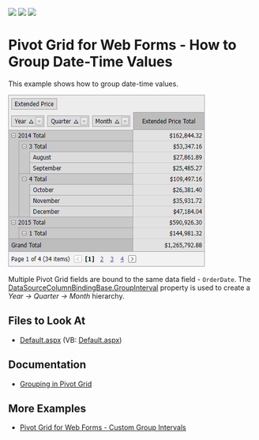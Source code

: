 <!-- default badges list -->
![](https://img.shields.io/endpoint?url=https://codecentral.devexpress.com/api/v1/VersionRange/128577496/21.2.3%2B)
[![](https://img.shields.io/badge/Open_in_DevExpress_Support_Center-FF7200?style=flat-square&logo=DevExpress&logoColor=white)](https://supportcenter.devexpress.com/ticket/details/E1875)
[![](https://img.shields.io/badge/📖_How_to_use_DevExpress_Examples-e9f6fc?style=flat-square)](https://docs.devexpress.com/GeneralInformation/403183)
<!-- default badges end -->
# Pivot Grid for Web Forms - How to Group Date-Time Values

This example shows how to group date-time values.

![Pivot Grid for Web Forms - Group Date-Time Values](images/pivot-grid-web-forms-group-date-time.png)

Multiple Pivot Grid fields are bound to the same data field - `OrderDate`. The [DataSourceColumnBindingBase.GroupInterval](https://docs.devexpress.com/CoreLibraries/DevExpress.PivotGrid.DataBinding.DataSourceColumnBindingBase.GroupInterval) property is used to create a _Year → Quarter → Month_ hierarchy.

## Files to Look At

- [Default.aspx](./CS/ASPxPivotGrid_GroupDateTimeValues/Default.aspx) (VB: [Default.aspx](./VB/ASPxPivotGrid_GroupDateTimeValues/Default.aspx))

## Documentation

- [Grouping in Pivot Grid](https://docs.devexpress.com/AspNet/7268/components/pivot-grid/data-shaping/grouping)

## More Examples

- [Pivot Grid for Web Forms - Custom Group Intervals](https://github.com/DevExpress-Examples/how-to-implement-custom-group-intervals-e2132)
